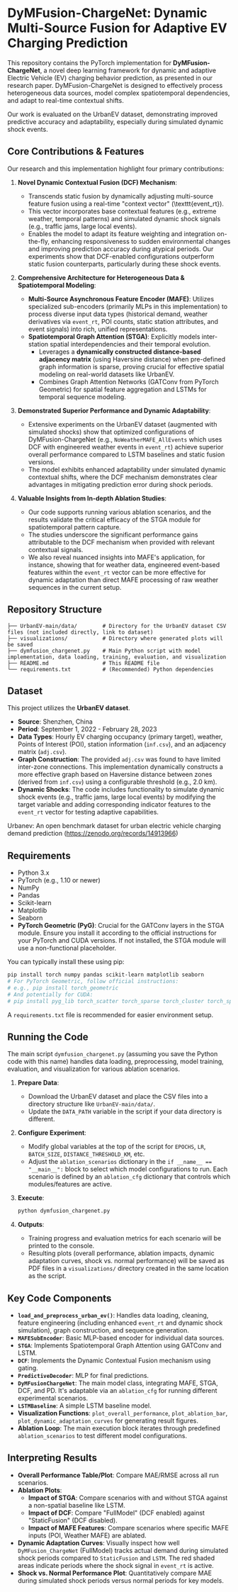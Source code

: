 # DyMFusion-ChargeNet: Dynamic Multi-Source Fusion for Adaptive EV Charging Prediction

This repository contains the PyTorch implementation for **DyMFusion-ChargeNet**, a novel deep learning framework for dynamic and adaptive Electric Vehicle (EV) charging behavior prediction, as presented in our research paper. DyMFusion-ChargeNet is designed to effectively process heterogeneous data sources, model complex spatiotemporal dependencies, and adapt to real-time contextual shifts.

Our work is evaluated on the UrbanEV dataset, demonstrating improved predictive accuracy and adaptability, especially during simulated dynamic shock events.

## Core Contributions & Features

Our research and this implementation highlight four primary contributions:

1.  **Novel Dynamic Contextual Fusion (DCF) Mechanism**:
    *   Transcends static fusion by dynamically adjusting multi-source feature fusion using a real-time "context vector" (\texttt{event\_rt}).
    *   This vector incorporates base contextual features (e.g., extreme weather, temporal patterns) and simulated dynamic shock signals (e.g., traffic jams, large local events).
    *   Enables the model to adapt its feature weighting and integration on-the-fly, enhancing responsiveness to sudden environmental changes and improving prediction accuracy during atypical periods. Our experiments show that DCF-enabled configurations outperform static fusion counterparts, particularly during these shock events.

2.  **Comprehensive Architecture for Heterogeneous Data & Spatiotemporal Modeling**:
    *   **Multi-Source Asynchronous Feature Encoder (MAFE)**: Utilizes specialized sub-encoders (primarily MLPs in this implementation) to process diverse input data types (historical demand, weather derivatives via `event_rt`, POI counts, static station attributes, and event signals) into rich, unified representations.
    *   **Spatiotemporal Graph Attention (STGA)**: Explicitly models inter-station spatial interdependencies and their temporal evolution.
        *   Leverages a **dynamically constructed distance-based adjacency matrix** (using Haversine distance) when pre-defined graph information is sparse, proving crucial for effective spatial modeling on real-world datasets like UrbanEV.
        *   Combines Graph Attention Networks (GATConv from PyTorch Geometric) for spatial feature aggregation and LSTMs for temporal sequence modeling.

3.  **Demonstrated Superior Performance and Dynamic Adaptability**:
    *   Extensive experiments on the UrbanEV dataset (augmented with simulated shocks) show that optimized configurations of DyMFusion-ChargeNet (e.g., `NoWeatherMAFE_AllEvents` which uses DCF with engineered weather events in `event_rt`) achieve superior overall performance compared to LSTM baselines and static fusion versions.
    *   The model exhibits enhanced adaptability under simulated dynamic contextual shifts, where the DCF mechanism demonstrates clear advantages in mitigating prediction error during shock periods.

4.  **Valuable Insights from In-depth Ablation Studies**:
    *   Our code supports running various ablation scenarios, and the results validate the critical efficacy of the STGA module for spatiotemporal pattern capture.
    *   The studies underscore the significant performance gains attributable to the DCF mechanism when provided with relevant contextual signals.
    *   We also reveal nuanced insights into MAFE's application, for instance, showing that for weather data, engineered event-based features within the `event_rt` vector can be more effective for dynamic adaptation than direct MAFE processing of raw weather sequences in the current setup.

## Repository Structure

```
├── UrbanEV-main/data/        # Directory for the UrbanEV dataset CSV files (not included directly, link to dataset)
├── visualizations/           # Directory where generated plots will be saved
├── dymfusion_chargenet.py    # Main Python script with model implementation, data loading, training, evaluation, and visualization
├── README.md                 # This README file
└── requirements.txt          # (Recommended) Python dependencies
```

## Dataset

This project utilizes the **UrbanEV dataset**.
*   **Source**: Shenzhen, China
*   **Period**: September 1, 2022 - February 28, 2023
*   **Data Types**: Hourly EV charging occupancy (primary target), weather, Points of Interest (POI), station information (`inf.csv`), and an adjacency matrix (`adj.csv`).
*   **Graph Construction**: The provided `adj.csv` was found to have limited inter-zone connections. This implementation dynamically constructs a more effective graph based on Haversine distance between zones (derived from `inf.csv`) using a configurable threshold (e.g., 2.0 km).
*   **Dynamic Shocks**: The code includes functionality to simulate dynamic shock events (e.g., traffic jams, large local events) by modifying the target variable and adding corresponding indicator features to the `event_rt` vector for testing adaptive capabilities.

Urbanev: An open benchmark dataset for urban electric vehicle charging demand prediction (https://zenodo.org/records/14913966)

## Requirements

*   Python 3.x
*   PyTorch (e.g., 1.10 or newer)
*   NumPy
*   Pandas
*   Scikit-learn
*   Matplotlib
*   Seaborn
*   **PyTorch Geometric (PyG)**: Crucial for the GATConv layers in the STGA module. Ensure you install it according to the official instructions for your PyTorch and CUDA versions. If not installed, the STGA module will use a non-functional placeholder.

You can typically install these using pip:
```bash
pip install torch numpy pandas scikit-learn matplotlib seaborn
# For PyTorch Geometric, follow official instructions:
# e.g., pip install torch_geometric
# And potentially for CUDA:
# pip install pyg_lib torch_scatter torch_sparse torch_cluster torch_spline_conv -f https://data.pyg.org/whl/torch-X.X.X+cuXXX.html
```
A `requirements.txt` file is recommended for easier environment setup.

## Running the Code

The main script `dymfusion_chargenet.py` (assuming you save the Python code with this name) handles data loading, preprocessing, model training, evaluation, and visualization for various ablation scenarios.

1.  **Prepare Data**:
    *   Download the UrbanEV dataset and place the CSV files into a directory structure like `UrbanEV-main/data/`.
    *   Update the `DATA_PATH` variable in the script if your data directory is different.

2.  **Configure Experiment**:
    *   Modify global variables at the top of the script for `EPOCHS`, `LR`, `BATCH_SIZE`, `DISTANCE_THRESHOLD_KM`, etc.
    *   Adjust the `ablation_scenarios` dictionary in the `if __name__ == "__main__":` block to select which model configurations to run. Each scenario is defined by an `ablation_cfg` dictionary that controls which modules/features are active.

3.  **Execute**:
    ```bash
    python dymfusion_chargenet.py
    ```

4.  **Outputs**:
    *   Training progress and evaluation metrics for each scenario will be printed to the console.
    *   Resulting plots (overall performance, ablation impacts, dynamic adaptation curves, shock vs. normal performance) will be saved as PDF files in a `visualizations/` directory created in the same location as the script.

## Key Code Components

*   **`load_and_preprocess_urban_ev()`**: Handles data loading, cleaning, feature engineering (including enhanced `event_rt` and dynamic shock simulation), graph construction, and sequence generation.
*   **`MAFESubEncoder`**: Basic MLP-based encoder for individual data sources.
*   **`STGA`**: Implements Spatiotemporal Graph Attention using GATConv and LSTM.
*   **`DCF`**: Implements the Dynamic Contextual Fusion mechanism using gating.
*   **`PredictiveDecoder`**: MLP for final predictions.
*   **`DyMFusionChargeNet`**: The main model class, integrating MAFE, STGA, DCF, and PD. It's adaptable via an `ablation_cfg` for running different experimental scenarios.
*   **`LSTMBaseline`**: A simple LSTM baseline model.
*   **Visualization Functions**: `plot_overall_performance`, `plot_ablation_bar`, `plot_dynamic_adaptation_curves` for generating result figures.
*   **Ablation Loop**: The main execution block iterates through predefined `ablation_scenarios` to test different model configurations.

## Interpreting Results

*   **Overall Performance Table/Plot**: Compare MAE/RMSE across all run scenarios.
*   **Ablation Plots**:
    *   **Impact of STGA**: Compare scenarios with and without STGA against a non-spatial baseline like LSTM.
    *   **Impact of DCF**: Compare "FullModel" (DCF enabled) against "StaticFusion" (DCF disabled).
    *   **Impact of MAFE Features**: Compare scenarios where specific MAFE inputs (POI, Weather MAFE) are ablated.
*   **Dynamic Adaptation Curves**: Visually inspect how well `DyMFusion_ChargeNet` (FullModel) tracks actual demand during simulated shock periods compared to `StaticFusion` and `LSTM`. The red shaded areas indicate periods where the shock signal in `event_rt` is active.
*   **Shock vs. Normal Performance Plot**: Quantitatively compare MAE during simulated shock periods versus normal periods for key models.

